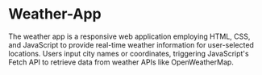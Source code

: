 # Weather-App
The weather app is a responsive web application employing HTML, CSS, and JavaScript to provide real-time weather information for user-selected locations. Users input city names or coordinates, triggering JavaScript's Fetch API to retrieve data from weather APIs like OpenWeatherMap. 
